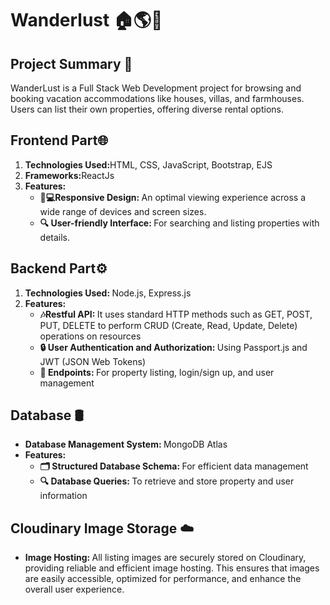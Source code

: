 <h1>Wanderlust 🏠🌎🎉</h1>

<h2>Project Summary 📄</h2>
<p>WanderLust is a Full Stack Web Development project for browsing and booking vacation accommodations like houses, villas, and farmhouses. Users can list their own properties, offering diverse rental options. </p>

<h2>Frontend Part🌐</h2>
<ol>
  <li><b>Technologies Used:</b>HTML, CSS, JavaScript, Bootstrap, EJS</li>
  <li><b>Frameworks:</b>ReactJs</li>
  <li><b>Features:</b> <ul>
    <li><b>📱💻Responsive Design: </b>An optimal viewing experience across a wide range of devices and screen sizes.</li>
     <li><b>🔍 User-friendly Interface: </b>For searching and listing properties with details.</li>
  </ul></li>
</ol>

<h2>Backend Part⚙️</h2>
 <ol><li><b>Technologies Used: </b>Node.js, Express.js</li>
  <li><b>Features:</b> <ul>
    <li><b>🎶Restful API: </b>It uses standard HTTP methods such as GET, POST, PUT, DELETE to perform CRUD (Create, Read, Update, Delete) operations on resources</li>
     <li><b>🔒 User Authentication and Authorization:  </b>Using Passport.js and JWT (JSON Web Tokens)</li>
    <li><b>📄 Endpoints:  </b>For property listing, login/sign up, and user management</li>
  </ul></li>
 </ol>

 <h2>Database 🛢️</h2>
 <ul><li><b>Database Management System: </b>MongoDB Atlas</li>
 <li><b>Features:</b> <ul>
    <li><b>🗂️ Structured Database Schema: </b> For efficient data management</li>
     <li><b>🔍 Database Queries:  </b>  To retrieve and store property and user information</li>
  </ul></li>
 </ul>

<h2>Cloudinary Image Storage ☁️</h2>
 <ul><li><b>Image Hosting: </b> All listing images are securely stored on Cloudinary, providing reliable and efficient image hosting. This ensures that images are easily accessible, optimized for performance, and enhance the overall user experience.</li>

 </ul>
